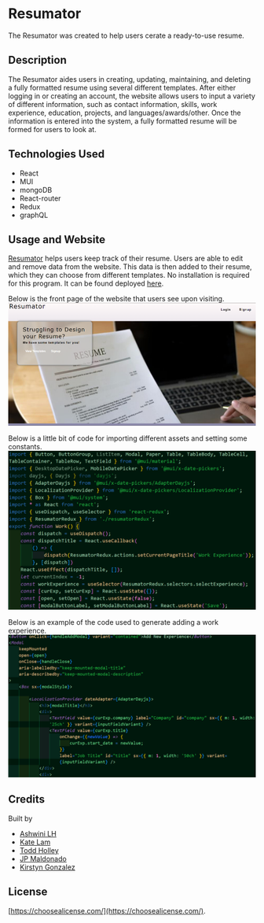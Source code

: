 # Resumator

The Resumator was created to help users cerate a ready-to-use resume.

## Description

The Resumator aides users in creating, updating, maintaining, and deleting a fully formatted resume using several different templates. After either logging in or creating an account, the website allows users to input a variety of different information, such as contact information, skills, work experience, education, projects, and languages/awards/other. Once the information is entered into the system, a fully formatted resume will be formed for users to look at.

## Technologies Used

- React
- MUI
- mongoDB
- React-router
- Redux
- graphQL

## Usage and Website

[Resumator](https://github.com/kirstgonz/resumator) helps users keep track of their resume. Users are able to edit and remove data from the website. This data is then added to their resume, which they can choose from different templates. No installation is required for this program. It can be found deployed [here]().


Below is the front page of the website that users see upon visiting.
![Resumator with user input](assets/img/resumatorfrontpage.png)

Below is a little bit of code for importing different assets and setting some constants.
![Import and const for work experience](assets/img/import-and-const-work-experience.png)

Below is an example of the code used to generate adding a work experience.
![Adding work experience](assets/img/adding-new-experience.png)

## Credits

Built by 
- [Ashwini LH](https://github.com/ashwinilh)
- [Kate Lam](https://github.com/Kate-github)
- [Todd Holley](https://github.com/ChucktownTiger)
- [JP Maldonado](https://github.com/jpboo888)
- [Kirstyn Gonzalez](https://github.com/kirstgonz)

## License

[https://choosealicense.com/](https://choosealicense.com/).
